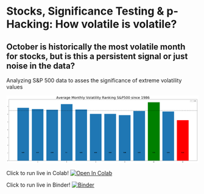 # Stocks, Significance Testing & p-Hacking: How volatile is volatile?

## October is historically the most volatile month for stocks, but is this a persistent signal or just noise in the data?

Analyzing S&P 500 data to asses the significance of extreme volatility values

![](images/1%20i0X1f5ZwDis4212KzH361g.png)

 
Click to run live in Colab! [![Open In Colab](https://colab.research.google.com/assets/colab-badge.svg)](https://colab.research.google.com/github/Patrick-David/Stocks_Significance_PHacking/blob/master/Stocks_Significance_PHacking.ipynb)

Click to run live in Binder! [![Binder](https://mybinder.org/badge.svg)](https://mybinder.org/v2/gh/Patrick-David/Stocks_Significance_PHacking/master)
